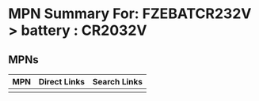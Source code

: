 



# MPN Summary For: FZEBATCR232V > battery : CR2032V

## MPNs
  

|MPN|Direct Links|Search Links|
| :--- | :--- | :--- |
||||
